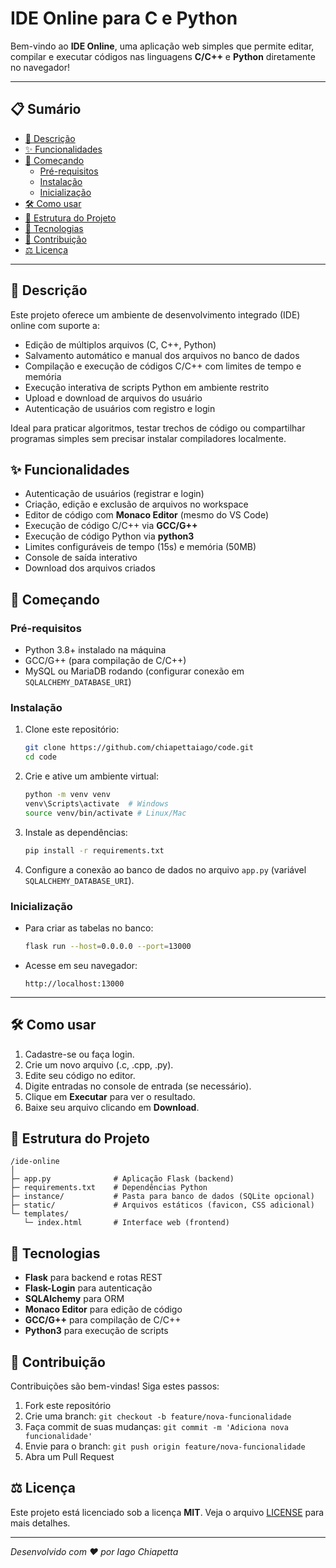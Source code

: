 # IDE Online para C e Python

Bem-vindo ao **IDE Online**, uma aplicação web simples que permite editar, compilar e executar códigos nas linguagens **C/C++** e **Python** diretamente no navegador!

---

## 📋 Sumário

- [📝 Descrição](#-descrição)
- [✨ Funcionalidades](#-funcionalidades)
- [🚀 Começando](#-começando)
  - [Pré-requisitos](#pré-requisitos)
  - [Instalação](#instalação)
  - [Inicialização](#inicialização)
- [🛠️ Como usar](#️-como-usar)
- [📁 Estrutura do Projeto](#-estrutura-do-projeto)
- [🔧 Tecnologias](#-tecnologias)
- [🤝 Contribuição](#-contribuição)
- [⚖️ Licença](#️-licença)

---

## 📝 Descrição

Este projeto oferece um ambiente de desenvolvimento integrado (IDE) online com suporte a:

- Edição de múltiplos arquivos (C, C++, Python)
- Salvamento automático e manual dos arquivos no banco de dados
- Compilação e execução de códigos C/C++ com limites de tempo e memória
- Execução interativa de scripts Python em ambiente restrito
- Upload e download de arquivos do usuário
- Autenticação de usuários com registro e login

Ideal para praticar algoritmos, testar trechos de código ou compartilhar programas simples sem precisar instalar compiladores localmente.

## ✨ Funcionalidades

- Autenticação de usuários (registrar e login)
- Criação, edição e exclusão de arquivos no workspace
- Editor de código com **Monaco Editor** (mesmo do VS Code)
- Execução de código C/C++ via **GCC/G++**
- Execução de código Python via **python3**
- Limites configuráveis de tempo (15s) e memória (50MB)
- Console de saída interativo
- Download dos arquivos criados

## 🚀 Começando

### Pré-requisitos

- Python 3.8+ instalado na máquina
- GCC/G++ (para compilação de C/C++)
- MySQL ou MariaDB rodando (configurar conexão em `SQLALCHEMY_DATABASE_URI`)

### Instalação

1. Clone este repositório:
   ```bash
   git clone https://github.com/chiapettaiago/code.git
   cd code
   ```

2. Crie e ative um ambiente virtual:
   ```bash
   python -m venv venv
   venv\Scripts\activate  # Windows
   source venv/bin/activate # Linux/Mac
   ```

3. Instale as dependências:
   ```bash
   pip install -r requirements.txt
   ```

4. Configure a conexão ao banco de dados no arquivo `app.py` (variável `SQLALCHEMY_DATABASE_URI`).

### Inicialização

- Para criar as tabelas no banco:
  ```bash
  flask run --host=0.0.0.0 --port=13000
  ```

- Acesse em seu navegador:
  ```
  http://localhost:13000
  ```

---

## 🛠️ Como usar

1. Cadastre-se ou faça login.
2. Crie um novo arquivo (.c, .cpp, .py).
3. Edite seu código no editor.
4. Digite entradas no console de entrada (se necessário).
5. Clique em **Executar** para ver o resultado.
6. Baixe seu arquivo clicando em **Download**.

## 📁 Estrutura do Projeto

```
/ide-online
│
├─ app.py              # Aplicação Flask (backend)
├─ requirements.txt    # Dependências Python
├─ instance/           # Pasta para banco de dados (SQLite opcional)
├─ static/             # Arquivos estáticos (favicon, CSS adicional)
└─ templates/
   └─ index.html       # Interface web (frontend)
```

## 🔧 Tecnologias

- **Flask** para backend e rotas REST
- **Flask-Login** para autenticação
- **SQLAlchemy** para ORM
- **Monaco Editor** para edição de código
- **GCC/G++** para compilação de C/C++
- **Python3** para execução de scripts

## 🤝 Contribuição

Contribuições são bem-vindas! Siga estes passos:

1. Fork este repositório
2. Crie uma branch: `git checkout -b feature/nova-funcionalidade`
3. Faça commit de suas mudanças: `git commit -m 'Adiciona nova funcionalidade'`
4. Envie para o branch: `git push origin feature/nova-funcionalidade`
5. Abra um Pull Request

## ⚖️ Licença

Este projeto está licenciado sob a licença **MIT**. Veja o arquivo [LICENSE](LICENSE) para mais detalhes.

---

*Desenvolvido com ❤️ por Iago Chiapetta*